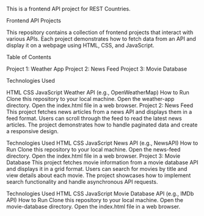 This is a frontend API project for REST Countries.


Frontend API Projects

This repository contains a collection of frontend projects that interact with various APIs. Each project demonstrates how to fetch data from an API and display it on a webpage using HTML, CSS, and JavaScript.

Table of Contents

Project 1: Weather App
Project 2: News Feed
Project 3: Movie Database


Technologies Used

HTML
CSS
JavaScript
Weather API (e.g., OpenWeatherMap)
How to Run
Clone this repository to your local machine.
Open the weather-app directory.
Open the index.html file in a web browser.
Project 2: News Feed
This project fetches news articles from a news API and displays them in a feed format. Users can scroll through the feed to read the latest news articles. The project demonstrates how to handle paginated data and create a responsive design.

Technologies Used
HTML
CSS
JavaScript
News API (e.g., NewsAPI)
How to Run
Clone this repository to your local machine.
Open the news-feed directory.
Open the index.html file in a web browser.
Project 3: Movie Database
This project fetches movie information from a movie database API and displays it in a grid format. Users can search for movies by title and view details about each movie. The project showcases how to implement search functionality and handle asynchronous API requests.

Technologies Used
HTML
CSS
JavaScript
Movie Database API (e.g., IMDb API)
How to Run
Clone this repository to your local machine.
Open the movie-database directory.
Open the index.html file in a web browser.
